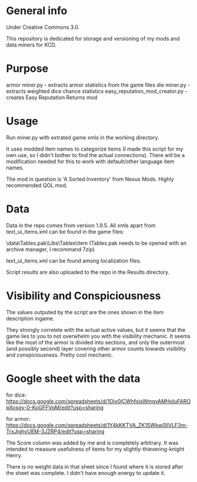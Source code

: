 # General info

Under Creative Commons 3.0.

This repository is dedicated for storage and versioning of my mods and data miners for KCD.

# Purpose

armor miner.py - extracts armor statistics from the game files 
die miner.py - extracts weighted dice chance statistics 
easy_reputation_mod_creator.py - creates Easy Reputation Returns mod

# Usage

Run miner.py with extrated game xmls in the working directory.

It uses modded item names to categorize items (I made this script for my own use, so I didn't bother to find the actual connections). There will be a modification needed for this to work with default/other language item names.

The mod in question is 'A Sorted Inventory' from Nexus Mods. Highly recommended QOL mod.

# Data

Data in the repo comes from version 1.9.5. All xmls apart from text_ui_items.xml can be found in the game files:

<game dir>\data\Tables.pak\Libs\Tables\item (Tables.pak needs to be opened with an archive manager, I recommand 7zip)

text_ui_items.xml can be found among localization files.

Script results are also uploaded to the repo in the Results directory.

# Visibility and Conspiciousness

The values outputed by the script are the ones shown in the item description ingame. 

They strongly correlete with the actual active values, but it seems that the game lies to you to not overwhelm you with the visibility mechanic.
It seems like the most of the armor is divided into sections, and only the outermost (and possibly second) layer covering other armor counts towards visibility and conspiciousness. Pretty cool mechanic.

# Google sheet with the data
for dice:
https://docs.google.com/spreadsheets/d/1Ojv0jCWhfojsWmgvAMHoIuFAROpXosgv-0-KoGFFVqM/edit?usp=sharing

for armor:
https://docs.google.com/spreadsheets/d/1Y4kKKTVA_ZK1SWkw0IlVLF3m-TrxJighvUEM-3JZRP4/edit?usp=sharing

The Score column was added by me and is completely arbitrary. It was intended to measure usefulness of items for my slightly-thievering-knight Henry.

There is no weight data in that sheet since I found where it is stored after the sheet was complete. I didn't have enough energy to update it.

